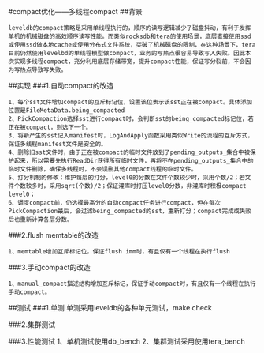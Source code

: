 #compact优化——多线程compact
##背景

	leveldb的compact策略是采用单线程执行的，顺序的读写逻辑减少了磁盘抖动，有利于发挥单机的机械磁盘的高效顺序读写性能。而类似rocksdb和tera的使用场景，底层直接使用ssd或使用ssd做本地cache或使用分布式文件系统，突破了机械磁盘的限制，在这种场景下，tera目前仍然使用levelbd的单线程模型做compact，业务的写热点很容易导致写入失败。因此本次实现多线程compact，充分利用底层存储带宽，提升compact性能，保证写分裂前，不会因为写热点导致写失败。

##实现
###1.自动compact的改造
	
	1、每个sst文件增加compact的互斥标记位，设置该位表示该sst正在被compact。具体添加位置是FileMetaData.being_compacted
	2、PickCompaction选择sst进行compact时，会判断sst的being_compacted标记位，若正在被compact，则选下一个。
	3、将新产生的sst记入manifest时，LogAndApply函数采用类似Write的流程的互斥方式，保证多线程manifest文件是安全的。
	4、删除旧sst文件时，由于正在被compact的临时文件放到了pending_outputs_集合中被保护起来，所以需要先执行ReadDir获得所有临时文件，再将不在pending_outputs_集合中的临时文件删除，确保多线程时，不会误删其他compact线程的临时文件。
	5、打分机制的修改：维护每层的打分，level0的分数在文件个数较少时，采用个数/2；若文件个数较多时，采用sqrt(个数)/2；保证灌库时打压level0分数，非灌库时积极compact level0；
	6、调度compact前，仍选择最高分的自动compact任务进行compact，但在每次PickCompaction最后，会过滤being_compacted的sst，重新打分；compact完成或失败后也重新计算各层分数。
	
###2.flush memtable的改造

	1、memtable增加互斥标记位，保证flush imm时，有且仅有一个线程在执行flush
	
###3.手动compact的改造

	1、manual_compact描述结构增加互斥标记，保证手动compact时，有且仅有一个线程在执行手动compact。
	
##测试
###1.单测
	单测采用leveldb的各种单元测试，make check
	
###2.集群测试
	
###3.性能测试
	1、单机测试使用db_bench
	2、集群测试采用使用tera_bench
	
